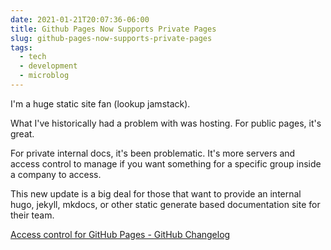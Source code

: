 ```yaml
---
date: 2021-01-21T20:07:36-06:00
title: Github Pages Now Supports Private Pages
slug: github-pages-now-supports-private-pages
tags:
  - tech
  - development
  - microblog
---
```


I'm a huge static site fan (lookup jamstack).

What I've historically had a problem with was hosting.
For public pages, it's great.

For private internal docs, it's been problematic.
It's more servers and access control to manage if you want something for a specific group inside a company to access.

This new update is a big deal for those that want to provide an internal hugo, jekyll, mkdocs, or other static generate based documentation site for their team.

[Access control for GitHub Pages - GitHub Changelog](http://bit.ly/2MdUeg9)
